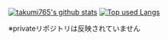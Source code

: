 <!-- ### Hi there 👋 -->

<!--
**takumi765/takumi765** is a ✨ _special_ ✨ repository because its `README.md` (this file) appears on your GitHub profile.

Here are some ideas to get you started:

- 🔭 I’m currently working on ...
- 🌱 I’m currently learning ...
- 👯 I’m looking to collaborate on ...
- 🤔 I’m looking for help with ...
- 💬 Ask me about ...
- 📫 How to reach me: ...
- 😄 Pronouns: ...
- ⚡ Fun fact: ...
-->

<!-- リポジトリステータス -->
<!-- ソースコード統計 -->
[![takumi765's github stats](https://github-readme-stats-henna-omega-14.vercel.app/api?username=takumi765&count_private=true&show_icons=true&theme=tokyonight)](https://github.com/takumi765/)
[![Top used Langs](https://github-readme-stats-henna-omega-14.vercel.app/api/top-langs/?username=takumi765&langs_count=8&count_private=true&layout=compact&theme=tokyonight)](https://github.com/takumi765/)

※privateリポジトリは反映されていません
